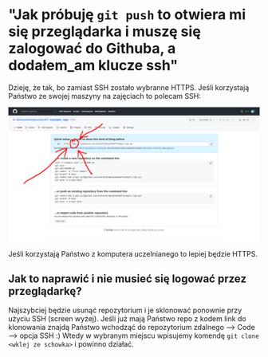 # "Jak próbuję `git push` to otwiera mi się przeglądarka i muszę się zalogować do Githuba, a dodałem_am klucze ssh"

Dzieję, że tak, bo zamiast SSH zostało wybranne HTTPS. Jeśli korzystają Państwo ze swojej maszyny
na zajęciach to polecam SSH:

![img](/imgs/new_repo_2_1.png)

Jeśli korzystają Państwo z komputera uczelnianego to lepiej będzie HTTPS. 

## Jak to naprawić i nie musieć się logować przez przeglądarkę?

Najszybciej będzie usunąć repozytorium i je sklonować ponownie przy użyciu SSH (screen wyżej).
Jeśli już mają Państwo repo z kodem link do klonowania znajdą Państwo wchodząć do repozytorium 
zdalnego --> Code --> opcja SSH :) Wtedy w wybranym miejscu wpisujemy komendę 
`git clone <wklej ze schowka>` i powinno działać.
